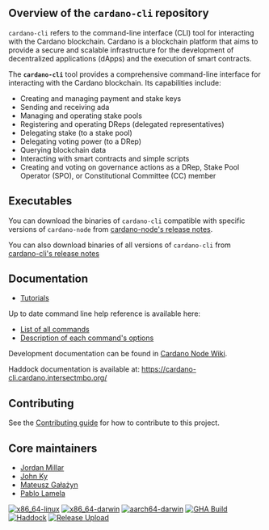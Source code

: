 
## Overview of the `cardano-cli` repository
`cardano-cli` refers to the command-line interface (CLI) tool for interacting with the Cardano blockchain.
Cardano is a blockchain platform that aims to provide a secure and scalable infrastructure for the development
of decentralized applications (dApps) and the execution of smart contracts.

The **`cardano-cli`** tool provides a comprehensive command-line interface for interacting with the Cardano blockchain. Its capabilities include:

- Creating and managing payment and stake keys
- Sending and receiving ada
- Managing and operating stake pools
- Registering and operating DReps (delegated representatives)
- Delegating stake (to a stake pool)
- Delegating voting power (to a DRep)
- Querying blockchain data
- Interacting with smart contracts and simple scripts
- Creating and voting on governance actions as a DRep, Stake Pool Operator (SPO), or Constitutional Committee (CC) member

## Executables

You can download the binaries of `cardano-cli` compatible with specific versions of `cardano-node` from [cardano-node's release notes](https://github.com/IntersectMBO/cardano-node/releases).

You can also download binaries of all versions of `cardano-cli` from [cardano-cli's release notes](https://github.com/IntersectMBO/cardano-cli/releases)

## Documentation

* [Tutorials](https://developers.cardano.org/docs/get-started/cardano-cli/get-started/)

Up to date command line help reference is available here:
* [List of all commands](cardano-cli/test/cardano-cli-golden/files/golden/help.cli)
* [Description of each command's options](cardano-cli/test/cardano-cli-golden/files/golden/help)

Development documentation can be found in [Cardano Node Wiki](https://github.com/input-output-hk/cardano-node-wiki/wiki).

Haddock documentation is available at: https://cardano-cli.cardano.intersectmbo.org/

## Contributing

See the [Contributing guide](CONTRIBUTING.md) for how to contribute to this project.

## Core maintainers

* [Jordan Millar](https://github.com/Jimbo4350)
* [John Ky](https://github.com/newhoggy)
* [Mateusz Gałażyn](https://github.com/carbolymer)
* [Pablo Lamela](https://github.com/palas)


[![x86\_64-linux](https://img.shields.io/endpoint?url=https://ci.iog.io/job/IntersectMBO-cardano-cli/master/x86_64-linux.required/shield&style=flat-square&label=x86_64-linux)](https://ci.iog.io/job/IntersectMBO-cardano-cli/master/x86_64-linux.required)
[![x86\_64-darwin](https://img.shields.io/endpoint?url=https://ci.iog.io/job/IntersectMBO-cardano-cli/master/x86_64-darwin.required/shield&style=flat-square&label=x86_64-darwin)](https://ci.iog.io/job/IntersectMBO-cardano-cli/master/x86_64-darwin.required)
[![aarch64-darwin](https://img.shields.io/endpoint?url=https://ci.iog.io/job/IntersectMBO-cardano-cli/master/aarch64-darwin.required/shield&style=flat-square&label=aarch64-darwin)](https://ci.iog.io/job/IntersectMBO-cardano-cli/master/aarch64-darwin.required)
[![GHA Build](https://img.shields.io/github/actions/workflow/status/intersectmbo/cardano-cli/haskell.yml?branch=master&label=GHA%20Build&style=flat-square)](https://github.com/IntersectMBO/cardano-cli/actions/workflows/haskell.yml?query=branch%3Amaster)
[![Haddock](https://img.shields.io/github/actions/workflow/status/intersectmbo/cardano-cli/github-page.yml?branch=master&label=Haddocks&style=flat-square)](https://github.com/IntersectMBO/cardano-cli/actions/workflows/github-page.yml?query=branch%3Amaster)
[![Release Upload](https://img.shields.io/github/actions/workflow/status/intersectmbo/cardano-cli/release-upload.yml?label=GH%20Release%20Upload&style=flat-square)](https://github.com/IntersectMBO/cardano-cli/actions/workflows/release-upload.yml)

